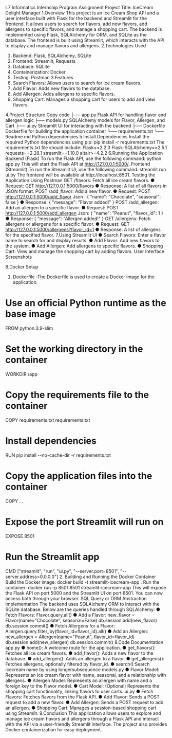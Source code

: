 L7 Informatics Internship Program Assignment
Project Title: IceCream Delight Manager
1.Overview
This project is an Ice Cream Shop API and a user interface built with Flask for the backend and
Streamlit for the frontend. It allows users to search for flavors, add new flavors, add allergens to
specific flavors, and manage a shopping cart.
The backend is implemented using Flask, SQLAlchemy for ORM, and SQLite as the database.
The frontend is built using Streamlit, which interacts with the API to display and manage flavors
and allergens.
2.Technologies Used
1. Backend: Flask, SQLAlchemy, SQLite
2. Frontend: Streamlit, Requests
3. Database: SQLite
4. Containerization: Docker
5. Testing: Postman 
3.Features
1. Search Flavors: Allows users to search for ice cream flavors.
2. Add Flavor: Adds new flavors to the database.
3. Add Allergen: Adds allergens to specific flavors.
4. Shopping Cart: Manages a shopping cart for users to add and view flavors
   
4.Project Structure
Copy code
├── app.py Flask API for handling flavor and allergen logic
├── models.py SQLAlchemy models for Flavor, Allergen, and Cart
├── ui.py Streamlit UI for interacting with the backend
├── Dockerfile Dockerfile for building the application container
└── requirements.txt
└── Readme.md Python dependencies
5.Install Dependencies
Install the required Python dependencies using pip:
pip install -r requirements.txt
The requirements.txt file should include:
Flask==2.2.3
Flask-SQLAlchemy==2.5.1
requests==2.28.1
streamlit==1.10.0
altair>=4.2.2
6.Running the Application
Backend (Flask)
To run the Flask API, use the following command:
python app.py
This will start the Flask API at http://127.0.0.1:5000/.
Frontend (Streamlit)
To run the Streamlit UI, use the following command:
streamlit run ui.py
The frontend will be available at http://localhost:8501.
Testing the Application
Using Postman
GET /flavors: Fetch all ice cream flavors.
● Request: GET http://127.0.0.1:5000/flavors
● Response: A list of all flavors in JSON format.
POST /add_flavor: Add a new flavor.
● Request: POST http://127.0.0.1:5000/add_flavor
Json :
{
"name": "Chocolate",
"seasonal": false
}
● Response: { "message": "Flavor added!" }
POST /add_allergen: Add an allergen to a specific flavor.
● Request: POST http://127.0.0.1:5000/add_allergen
Json:
{
"name": "Peanut",
"flavor_id": 1
}
● Response: { "message": "Allergen added!" }
GET /allergens: Fetch allergens or allergens for a specific flavor.
● Request: GET http://127.0.0.1:5000/allergens?flavor_id=1
● Response: A list of allergens for the specified flavor.
7.Using Streamlit UI
● Search Flavors: Enter a flavor name to search for and display results.
● Add Flavor: Add new flavors to the system.
● Add Allergen: Add allergens to specific flavors.
● Shopping Cart: View and manage the shopping cart by adding flavors.
User Interface Screenshots

8.Docker Setup
1. Dockerfile :The Dockerfile is used to create a Docker image for the application.
# Use an official Python runtime as the base image
FROM python:3.9-slim
# Set the working directory in the container
WORKDIR /app
# Copy the requirements file to the container
COPY requirements.txt requirements.txt
# Install dependencies
RUN pip install --no-cache-dir -r requirements.txt
# Copy the application files into the container
COPY . .
# Expose the port Streamlit will run on
EXPOSE 8501
# Run the Streamlit app
CMD ["streamlit", "run", "ui.py", "--server.port=8501",
"--server.address=0.0.0.0"]
2. Building and Running the Docker Container
Build the Docker image:
docker build -t streamlit-icecream-app .
Run the container:
docker run -p 8501:8501 streamlit-icecream-app
This will expose the Flask API on port 5000 and the Streamlit UI on port 8501. You can now
access both through your browser.
SQL Query or ORM Abstraction Implementation
The backend uses SQLAlchemy ORM to interact with the SQLite database. Below are the
queries handled through SQLAlchemy:
● Fetch Flavors:
Flavor.query.all()
● Add a Flavor:
new_flavor = Flavor(name="Chocolate", seasonal=False)
db.session.add(new_flavor)
db.session.commit()
● Fetch Allergens for a Flavor:
Allergen.query.filter_by(flavor_id=flavor_id).all()
● Add an Allergen:
new_allergen = Allergen(name="Peanut", flavor_id=flavor_id)
db.session.add(new_allergen)
db.session.commit()
8.Code Documentation
app.py
● home(): A welcome route for the application.
● get_flavors(): Fetches all ice cream flavors.
● add_flavor(): Adds a new flavor to the database.
● add_allergen(): Adds an allergen to a flavor.
● get_allergens(): Fetches allergens, optionally filtered by flavor_id.
● search():Search icecream name by using longersubsequence
models.py
● Flavor Model: Represents an ice cream flavor with name, seasonal, and a relationship
with allergens.
● Allergen Model: Represents an allergen with name and a foreign key to the Flavor
model.
● Cart Model: (Optional) Represents the shopping cart functionality, linking flavors to
user carts.
ui.py
● Fetch Flavors: Fetches flavors from the Flask API.
● Add Flavor: Sends a POST request to add a new flavor.
● Add Allergen: Sends a POST request to add an allergen.
● Shopping Cart: Manages a session-based shopping cart using Streamlit.
9.Conclusion
This application allows users to explore and manage ice cream flavors and allergens through a
Flask API and interact with the API via a user-friendly Streamlit interface. The project also
provides Docker containerization for easy deployment.
